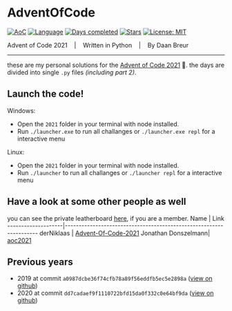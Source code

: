 # AdventOfCode

[![AoC](https://img.shields.io/badge/Advent%20of%20Code-2021-8803ec?style=for-the-badge)](https://adventofcode.com/)
[![Language](https://img.shields.io/badge/Powered%20by-Python-ff69b4?style=for-the-badge)](https://en.wikipedia.org/wiki/Python_(programming_language))
[![Days completed](https://img.shields.io/badge/Survived%20Days-00-red?style=for-the-badge)](https://github.com/daanbreur/AdventofCode/find/master)
[![Stars](https://img.shields.io/badge/Stars%2000-yellow?style=for-the-badge)](https://github.com/daanbreur/AdventofCode/find/master)
[![License: MIT](https://img.shields.io/github/license/daanbreur/AdventofCode?style=for-the-badge)](https://mit-license.org/)

Advent of Code 2021 &nbsp;&nbsp; | &nbsp;&nbsp; Written in Python &nbsp;&nbsp; | &nbsp;&nbsp; By Daan Breur
- - - -

these are my personal solutions for the [Advent of Code 2021](https://adventofcode.com/2021) 🎄. the days are divided into single ``.py`` files _(including part 2)_.

## Launch the code!
Windows:
- Open the `2021` folder in your terminal with node installed.
- Run `./launcher.exe` to run all challanges or `./launcher.exe repl` for a interactive menu

Linux:
- Open the `2021` folder in your terminal with node installed.
- Run `./launcher` to run all challanges or `./launcher repl` for a interactive menu

## Have a look at some other people as well
you can see the private leatherboard [here](https://adventofcode.com/2021/leaderboard/private/view/670567 "Link to https://adventofcode.com/"), if you are a member.
Name                | Link
--------------------|--------------------------------------------------------------------
derNiklaas          | [Advent-Of-Code-2021](https://github.com/derNiklaas/Advent-Of-Code-2021 "goes to the repo")
Jonathan Donszelmann| [aoc2021](https://github.com/jonay2000/aoc2021 "goes to the repo")

## Previous years

- 2019 at commit `a0987dcbe36f74cfb78a89f56eddfb5ec5e2898a` ([view on github](https://github.com/daanbreur/AdventOfCode/tree/a0987dcbe36f74cfb78a89f56eddfb5ec5e2898a))
- 2020 at commit `dd7cadaef9f1110722bfd15da0f332c0e64bf9da` ([view on github](https://github.com/daanbreur/AdventOfCode/tree/dd7cadaef9f1110722bfd15da0f332c0e64bf9da))
